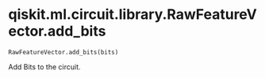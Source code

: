 # qiskit.ml.circuit.library.RawFeatureVector.add\_bits

`RawFeatureVector.add_bits(bits)`

Add Bits to the circuit.
